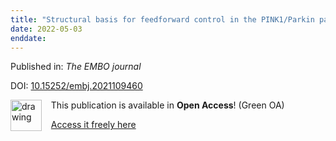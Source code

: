 ```yaml
---
title: "Structural basis for feedforward control in the PINK1/Parkin pathway."
date: 2022-05-03
enddate:
---
```


Published in: *The EMBO journal*

DOI: [10.15252/embj.2021109460](https://doi.org/10.15252/embj.2021109460)

<img src="https://upload.wikimedia.org/wikipedia/commons/thumb/9/90/Open_Access_logo_PLoS_white_green.svg/576px-Open_Access_logo_PLoS_white_green.svg.png" alt="drawing" width="50" align="left"/> &nbsp;&nbsp;&nbsp;This publication is available in **Open Access**! (Green OA)

&nbsp;&nbsp;&nbsp;<a href="https://doi.org/10.1101/2021.08.16.456440">Access it freely here</a>

